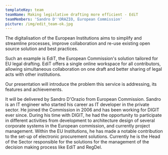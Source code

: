 ```yaml
---
templateKey: team
teamName: Making legislative drafting more efficient - EdiT
teamMembers: 'Sandro D''ORAZIO, European Commission'
picture: /img/edit_team-ok.jpg
---
```

The digitalisation of the European Institutions aims to simplify and streamline processes, improve collaboration and re-use existing open source solution and best practices.



Such an example is EdiT, the European Commission's solution tailored for EU legal drafting. EdiT offers a single online workspace for all contributors, allowing simultaneous collaboration on one draft and better sharing of legal acts with other institutions.



Our presentation will introduce the problem this service is addressing, its features and achievements.



It will be delivered by Sandro D'Orazio from European Commission. Sandro is an IT engineer who started his career as IT developer in the private sector. He joined the Commission in 2006 and has been working for DIGIT ever since. During his time with DIGIT, he had the opportunity to participate in different activities from development to architecture design of several corporate systems in the European commission, and currently project management. Within the EU Institutions, he has made a notable contribution to the set-up of electronic procurement solutions. Currently he is the Head of the Sector responsible for the solutions for the management of the decision making process like EdiT and RegDel.
